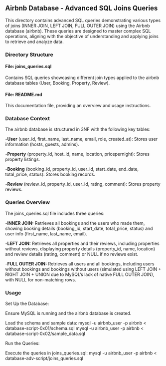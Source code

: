 ## Airbnb Database - Advanced SQL Joins Queries

This directory contains advanced SQL queries demonstrating various types of joins (INNER JOIN, LEFT JOIN, FULL OUTER JOIN) using the Airbnb database (airbnb). These queries are designed to master complex SQL operations, aligning with the objective of understanding and applying joins to retrieve and analyze data.

### Directory Structure

#### File: joins_queries.sql

  Contains SQL queries showcasing different join types applied to the airbnb database tables (User, Booking, Property, Review).

#### File: README.md

  This documentation file, providing an overview and usage instructions.


### Database Context

The airbnb database is structured in 3NF with the following key tables:

-**User** (user_id, first_name, last_name, email, role, created_at): Stores user information (hosts, guests, admins).

-**Property** (property_id, host_id, name, location, pricepernight): Stores property listings.

-**Booking** (booking_id, property_id, user_id, start_date, end_date, total_price, status): Stores booking records.

-**Review** (review_id, property_id, user_id, rating, comment): Stores property reviews.


### Queries Overview
The joins_queries.sql file includes three queries:

-**INNER JOIN:** Retrieves all bookings and the users who made them, showing booking details (booking_id, start_date, total_price, status) and user info (first_name, last_name, email).

-**LEFT JOIN:** Retrieves all properties and their reviews, including properties without reviews, displaying property details (property_id, name, location) and review details (rating, comment) or NULL if no reviews exist.

-**FULL OUTER JOIN:** Retrieves all users and all bookings, including users without bookings and bookings without users (simulated using LEFT JOIN + RIGHT JOIN + UNION due to MySQL’s lack of native FULL OUTER JOIN), with NULL for non-matching rows.

### Usage

Set Up the Database:

Ensure MySQL is running and the airbnb database is created.

Load the schema and sample data:
mysql -u airbnb_user -p airbnb < database-script-0x01/schema.sql
mysql -u airbnb_user -p airbnb < database-script-0x02/sample_data.sql

Run the Queries:

Execute the queries in joins_queries.sql:
mysql -u airbnb_user -p airbnb < database-adv-script/joins_queries.sql

